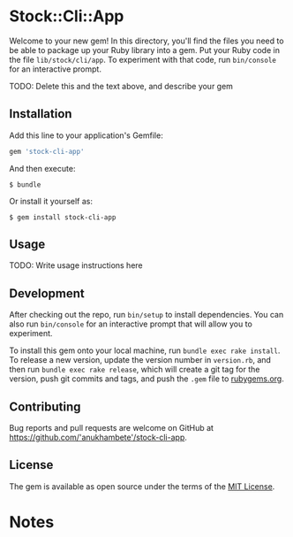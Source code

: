 # Stock::Cli::App


Welcome to your new gem! In this directory, you'll find the files you need to be able to package up your Ruby library into a gem. Put your Ruby code in the file `lib/stock/cli/app`. To experiment with that code, run `bin/console` for an interactive prompt.

TODO: Delete this and the text above, and describe your gem

## Installation

Add this line to your application's Gemfile:

```ruby
gem 'stock-cli-app'
```

And then execute:

    $ bundle

Or install it yourself as:

    $ gem install stock-cli-app

## Usage

TODO: Write usage instructions here

## Development

After checking out the repo, run `bin/setup` to install dependencies. You can also run `bin/console` for an interactive prompt that will allow you to experiment.

To install this gem onto your local machine, run `bundle exec rake install`. To release a new version, update the version number in `version.rb`, and then run `bundle exec rake release`, which will create a git tag for the version, push git commits and tags, and push the `.gem` file to [rubygems.org](https://rubygems.org).

## Contributing

Bug reports and pull requests are welcome on GitHub at https://github.com/'anukhambete'/stock-cli-app.

## License

The gem is available as open source under the terms of the [MIT License](https://opensource.org/licenses/MIT).

# Notes
